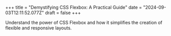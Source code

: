 +++
title = "Demystifying CSS Flexbox: A Practical Guide"
date = "2024-09-03T12:11:52.077Z"
draft = false
+++

  Understand the power of CSS Flexbox and how it simplifies the creation of flexible and responsive layouts.
        